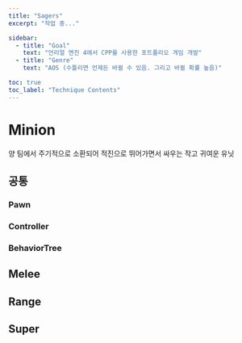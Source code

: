 ```yaml
---
title: "Sagers"
excerpt: "작업 중..."

sidebar:
  - title: "Goal"
    text: "언리얼 엔진 4에서 CPP를 사용한 포트폴리오 게임 개발"
  - title: "Genre"
    text: "AOS (수틀리면 언제든 바뀔 수 있음. 그리고 바뀔 확률 높음)"

toc: true
toc_label: "Technique Contents"
---
```




# Minion

양 팀에서 주기적으로 소환되어 적진으로 뛰어가면서 싸우는 작고 귀여운 유닛

## 공통

### Pawn

### Controller

### BehaviorTree

## Melee

## Range

## Super
